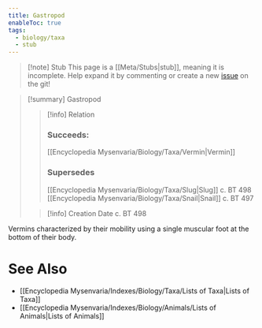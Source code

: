 ```yaml
---
title: Gastropod
enableToc: true
tags:
  - biology/taxa
  - stub
---
```


> [!note] Stub
> This page is a [[Meta/Stubs|stub]], meaning it is incomplete. Help expand it by commenting or create a new [issue](https://github.com/RagtimeGal/quartz--encyclopedia-mysenvaria/issues/new/choose) on the git!


> [!summary] Gastropod
> > [!info] Relation
> > ### Succeeds:
> > [[Encyclopedia Mysenvaria/Biology/Taxa/Vermin|Vermin]]
> > ### Supersedes 
> > [[Encyclopedia Mysenvaria/Biology/Taxa/Slug|Slug]] c. BT 498
> > [[Encyclopedia Mysenvaria/Biology/Taxa/Snail|Snail]] c. BT 497
>
> > [!info] Creation Date
> > c. BT 498

Vermins characterized by their mobility using a single muscular foot at the bottom of their body.

# See Also
- [[Encyclopedia Mysenvaria/Indexes/Biology/Taxa/Lists of Taxa|Lists of Taxa]]
- [[Encyclopedia Mysenvaria/Indexes/Biology/Animals/Lists of Animals|Lists of Animals]]

